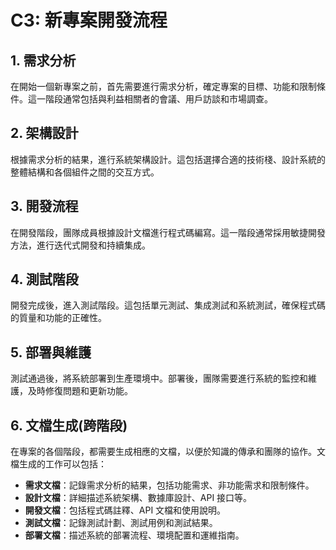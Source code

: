 # C3: 新專案開發流程

## 1. 需求分析
在開始一個新專案之前，首先需要進行需求分析，確定專案的目標、功能和限制條件。這一階段通常包括與利益相關者的會議、用戶訪談和市場調查。

## 2. 架構設計
根據需求分析的結果，進行系統架構設計。這包括選擇合適的技術棧、設計系統的整體結構和各個組件之間的交互方式。

## 3. 開發流程
在開發階段，團隊成員根據設計文檔進行程式碼編寫。這一階段通常採用敏捷開發方法，進行迭代式開發和持續集成。

## 4. 測試階段
開發完成後，進入測試階段。這包括單元測試、集成測試和系統測試，確保程式碼的質量和功能的正確性。

## 5. 部署與維護
測試通過後，將系統部署到生產環境中。部署後，團隊需要進行系統的監控和維護，及時修復問題和更新功能。

## 6. 文檔生成(跨階段)
在專案的各個階段，都需要生成相應的文檔，以便於知識的傳承和團隊的協作。文檔生成的工作可以包括：
- **需求文檔**：記錄需求分析的結果，包括功能需求、非功能需求和限制條件。
- **設計文檔**：詳細描述系統架構、數據庫設計、API 接口等。
- **開發文檔**：包括程式碼註釋、API 文檔和使用說明。
- **測試文檔**：記錄測試計劃、測試用例和測試結果。
- **部署文檔**：描述系統的部署流程、環境配置和運維指南。









